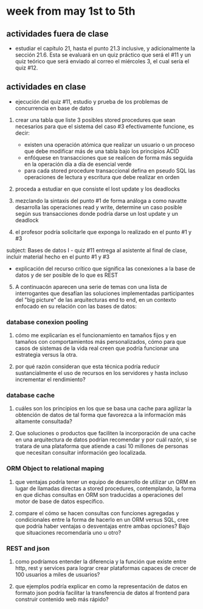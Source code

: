 # week from may 1st to 5th

## actividades fuera de clase
- estudiar el capítulo 21, hasta el punto 21.3 inclusive, y adicionalmente la sección 21.6. Esta se evaluará en un quiz práctico que será el #11 y un quiz teórico que será enviado al correo el miércoles 3, el cual sería el quiz #12. 


## actividades en clase

- ejecución del quiz #11, estudio y prueba de los problemas de concurrencia en base de datos 

1. crear una tabla que liste 3 posibles stored procedures que sean necesarios para que el sistema del caso #3 efectivamente funcione, es decir:
    - existen una operación atómica que realizar un usuario o un proceso que debe modificar más de una tabla bajo los principios ACID
    - enfóquese en transacciones que se realicen de forma más seguida en la operación día a día de esencial verde 
    - para cada stored procedure transaccional defina en pseudo SQL las operaciones de lectura y escritura que debe realizar en orden

2. proceda a estudiar en que consiste el lost update y los deadlocks

3. mezclando la sintaxis del punto #1 de forma análoga a como navatte desarrolla las operaciones read y write, determine un caso posible según sus transacciones donde podría darse un lost update y un deadlock 

4. el profesor podría solicitarle que exponga lo realizado en el punto #1 y #3

subject: Bases de datos I - quiz #11
entrega al asistente al final de clase, incluir material hecho en el punto #1 y #3

- explicación del recurso crítico que significa las conexiones a la base de datos y de ser posible de lo que es REST

5. A continuacón aparecen una serie de temas con una lista de interrogantes que desafían las soluciones implementadas participantes del "big picture" de las arquitecturas end to end, en un contexto enfocado en su relación con las bases de datos:

### database conexion pooling
1. cómo me explicarían es el funcionamiento en tamaños fijos y en tamaños con comportamientos más personalizados, cómo para que casos de sistemas de la vida real creen que podría funcionar una estrategia versus la otra. 

2. por qué razón consideran que esta técnica podría reducir sustancialmente el uso de recursos en los servidores y hasta incluso incrementar el rendimiento?

### database cache 
1. cuáles son los principios en los que se basa una cache para agilizar la obtención de datos de tal forma que favorezca a la información más altamente consultada?

2. Que soluciones o productos que faciliten la incorporación de una cache en una arquitectura de datos podrían recomendar y por cuál razón, si se tratara de una plataforma que atiende a casi 10 millones de personas que necesitan consultar información geo localizada. 


### ORM Object to relational maping
1. que ventajas podría tener un equipo de desarrollo de utilizar un ORM en lugar de llamadas directas a stored procedures, contemplando, la forma en que dichas consultas en ORM son traducidas a operaciones del motor de base de datos específico.

2. compare el cómo se hacen consultas con funciones agregadas y condicionales entre la forma de hacerlo en un ORM versus SQL, cree que podría haber ventajas o desventajas entre ambas opciones? Bajo que situaciones recomendaría uno u otro?


### REST and json
1. como podríamos entender la diferencia y la función que existe entre http, rest y services para lograr crear plataformas capaces de crecer de 100 usuarios a miles de usuarios?

2. que ejemplos podría explicar en como la representación de datos en formato json podría facilitar la transferencia de datos al frontend para construir contenido web más rápido?

